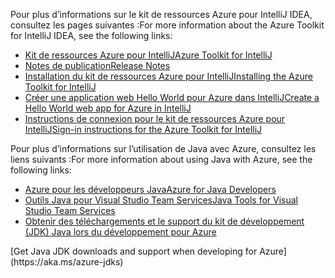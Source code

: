 <span data-ttu-id="cd391-101">Pour plus d’informations sur le kit de ressources Azure pour IntelliJ IDEA, consultez les pages suivantes :</span><span class="sxs-lookup"><span data-stu-id="cd391-101">For more information about the Azure Toolkit for IntelliJ IDEA, see the following links:</span></span> 

* [<span data-ttu-id="cd391-102">Kit de ressources Azure pour IntelliJ</span><span class="sxs-lookup"><span data-stu-id="cd391-102">Azure Toolkit for IntelliJ</span></span>](../intellij/azure-toolkit-for-intellij.md) 
* [<span data-ttu-id="cd391-103">Notes de publication</span><span class="sxs-lookup"><span data-stu-id="cd391-103">Release Notes</span></span>](https://github.com/Microsoft/azure-tools-for-java/releases) 
* [<span data-ttu-id="cd391-104">Installation du kit de ressources Azure pour IntelliJ</span><span class="sxs-lookup"><span data-stu-id="cd391-104">Installing the Azure Toolkit for IntelliJ</span></span>](../intellij/azure-toolkit-for-intellij-installation.md) 
* [<span data-ttu-id="cd391-105">Créer une application web Hello World pour Azure dans IntelliJ</span><span class="sxs-lookup"><span data-stu-id="cd391-105">Create a Hello World web app for Azure in IntelliJ</span></span>](../intellij/azure-toolkit-for-intellij-create-hello-world-web-app.md) 
* [<span data-ttu-id="cd391-106">Instructions de connexion pour le kit de ressources Azure pour IntelliJ</span><span class="sxs-lookup"><span data-stu-id="cd391-106">Sign-in instructions for the Azure Toolkit for IntelliJ</span></span>](../intellij/azure-toolkit-for-intellij-sign-in-instructions.md) 

<span data-ttu-id="cd391-107">Pour plus d’informations sur l’utilisation de Java avec Azure, consultez les liens suivants :</span><span class="sxs-lookup"><span data-stu-id="cd391-107">For more information about using Java with Azure, see the following links:</span></span> 

* [<span data-ttu-id="cd391-108">Azure pour les développeurs Java</span><span class="sxs-lookup"><span data-stu-id="cd391-108">Azure for Java Developers</span></span>](https://docs.microsoft.com/java/azure/) 
* [<span data-ttu-id="cd391-109">Outils Java pour Visual Studio Team Services</span><span class="sxs-lookup"><span data-stu-id="cd391-109">Java Tools for Visual Studio Team Services</span></span>](https://java.visualstudio.com/) 
* <span data-ttu-id="cd391-110">[Obtenir des téléchargements et le support du kit de développement (JDK) Java lors du développement pour Azure](https://aka.ms/azure-jdks)
<!-- TODO: Add URLs for Java in VSCode here --></span><span class="sxs-lookup"><span data-stu-id="cd391-110">[Get Java JDK downloads and support when developing for Azure](https://aka.ms/azure-jdks)
<!-- TODO: Add URLs for Java in VSCode here --></span></span> 
